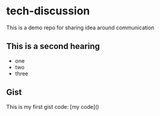 # tech-discussion
This is a demo repo for sharing idea around communication


## This is a second hearing

* one
* two
* three


## Gist

This is my first gist code: 
[my code](<script src="https://gist.github.com/ehsanyas/88f1f695b6b60c955690ed42148b4827.js"></script>)
